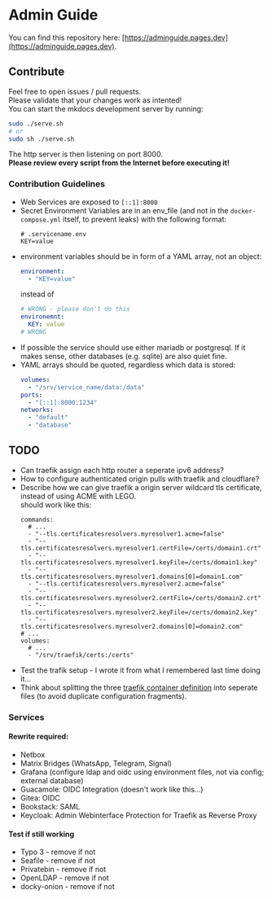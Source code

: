 # Admin Guide
You can find this repository here: [https://adminguide.pages.dev](https://adminguide.pages.dev).

## Contribute
Feel free to open issues / pull requests.  
Please validate that your changes work as intented!  
You can start the mkdocs development server by running:
```bash
sudo ./serve.sh
# or
sudo sh ./serve.sh
```
The http server is then listening on port 8000.  
**Please review every script from the Internet before executing it!**

### Contribution Guidelines
* Web Services are exposed to `[::1]:8000`
* Secret Environment Variables are in an env_file (and not in the `docker-compose.yml` itself, to prevent leaks) with the following format:
  ```shell
  # .servicename.env
  KEY=value
  ```
* environment variables should be in form of a YAML array, not an object:
  ```yaml
  environment:
    - "KEY=value"
  ```
  instead of
  ```yaml
  # WRONG - please don't do this
  environemnt:
    KEY: value
  # WRONG
  ```
* If possible the service should use either mariadb or postgresql.
  If it makes sense, other databases (e.g. sqlite) are also quiet fine.
* YAML arrays should be quoted, regardless which data is stored:
  ```yaml
  volumes:
    - "/srv/service_name/data:/data"
  ports:
    - "[::1]:8000:1234"
  networks:
    - "default"
    - "database"
  ```

## TODO
* Can traefik assign each http router a seperate ipv6 address?
* How to configure authenticated origin pulls with traefik and cloudflare?
* Describe how we can give traefik a origin server wildcard tls certificate, instead of using ACME with LEGO.  
  should work like this:
  ```shell
  commands:
    # ...
    - "--tls.certificatesresolvers.myresolver1.acme=false"
    - "--tls.certificatesresolvers.myresolver1.certFile=/certs/domain1.crt"
    - "--tls.certificatesresolvers.myresolver1.keyFile=/certs/domain1.key"
    - "--tls.certificatesresolvers.myresolver1.domains[0]=domain1.com"
    - "--tls.certificatesresolvers.myresolver2.acme=false"
    - "--tls.certificatesresolvers.myresolver2.certFile=/certs/domain2.crt"
    - "--tls.certificatesresolvers.myresolver2.keyFile=/certs/domain2.key"
    - "--tls.certificatesresolvers.myresolver2.domains[0]=domain2.com"
  # ...
  volumes:
    # ...
    - "/srv/traefik/certs:/certs"
  ```
* Test the trafik setup - I wrote it from what I remembered last time doing it...
* Think about splitting the three [traefik container definition](./docs/Installation/) into seperate files (to avoid duplicate configuration fragments).

### Services

#### Rewrite required:
* Netbox
* Matrix Bridges (WhatsApp, Telegram, Signal)
* Grafana (configure ldap and oidc using environment files, not via config; external database)
* Guacamole: OIDC Integration (doesn't work like this...)
* Gitea: OIDC
* Bookstack: SAML
* Keycloak: Admin Webinterface Protection for Traefik as Reverse Proxy

#### Test if still working
* Typo 3 - remove if not
* Seafile  - remove if not
* Privatebin  - remove if not
* OpenLDAP - remove if not
* docky-onion - remove if not
